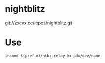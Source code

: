 # nightblitz

git://zxcvx.cc/repos/nightblitz.git

# Use

`insmod $(prefix)/ntbz-relay.ko pd=/dev/name`

